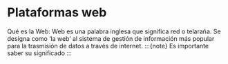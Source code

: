 # Plataformas web

Qué es la Web:
Web es una palabra inglesa que significa red o telaraña. 
Se designa como ‘la web’ al sistema de gestión de información 
más popular para la trasmisión de datos a través de internet.
:::{note}
Es importante saber su significado
:::
